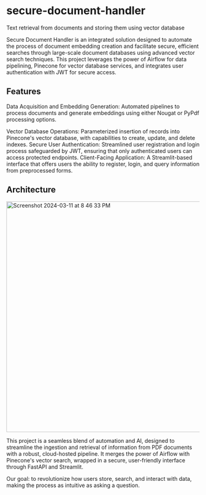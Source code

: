 # secure-document-handler
Text retrieval from documents and storing them using vector database

Secure Document Handler is an integrated solution designed to automate the process of document embedding creation and facilitate secure, efficient searches through large-scale document databases using advanced vector search techniques. This project leverages the power of Airflow for data pipelining, Pinecone for vector database services, and integrates user authentication with JWT for secure access.

## Features

Data Acquisition and Embedding Generation: Automated pipelines to process documents and generate embeddings using either Nougat or PyPdf processing options. 

Vector Database Operations: Parameterized insertion of records into Pinecone's vector database, with capabilities to create, update, and delete indexes. Secure User Authentication: Streamlined user registration and login process safeguarded by JWT, ensuring that only authenticated users can access protected endpoints. Client-Facing Application: A Streamlit-based interface that offers users the ability to register, login, and query information from preprocessed forms.


## Architecture

<img width="601" alt="Screenshot 2024-03-11 at 8 46 33 PM" src="https://github.com/shrutimundargi/secure-document-handler/assets/48567754/7079b478-b1e1-487c-abce-0a841a8880cc">

This project is a seamless blend of automation and AI, designed to streamline the ingestion and retrieval of information from PDF documents with a robust, cloud-hosted pipeline. It merges the power of Airflow with Pinecone's vector search, wrapped in a secure, user-friendly interface through FastAPI and Streamlit. 

Our goal: to revolutionize how users store, search, and interact with data, making the process as intuitive as asking a question.
